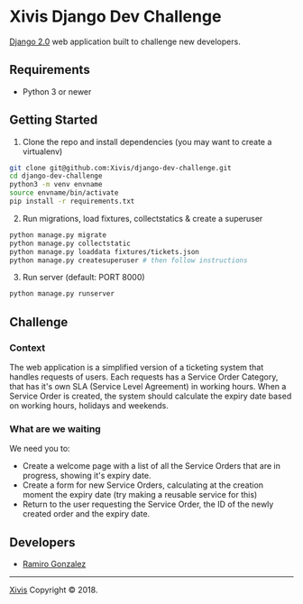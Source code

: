 # Xivis Django Dev Challenge

[Django 2.0](https://www.djangoproject.com/) web application built to challenge new developers.

## Requirements

  * Python 3 or newer

## Getting Started

1. Clone the repo and install dependencies (you may want to create a virtualenv)

````bash
git clone git@github.com:Xivis/django-dev-challenge.git
cd django-dev-challenge
python3 -m venv envname
source envname/bin/activate
pip install -r requirements.txt
````

2. Run migrations, load fixtures, collectstatics & create a superuser
````bash
python manage.py migrate
python manage.py collectstatic
python manage.py loaddata fixtures/tickets.json
python manage.py createsuperuser # then follow instructions
````

3. Run server (default: PORT 8000)

  ````bash
  python manage.py runserver
  ````

## Challenge
### Context
The web application is a simplified version of a ticketing system that handles requests of users.
Each requests has a Service Order Category, that has it's own SLA (Service Level Agreement) in working hours.
When a Service Order is created, the system should calculate the expiry date based on working hours, holidays and weekends.

### What are we waiting
We need you to:
  * Create a welcome page with a list of all the Service Orders that are in progress, showing it's expiry date.
  * Create a form for new Service Orders, calculating at the creation moment the expiry date (try making a reusable service for this)
  * Return to the user requesting the Service Order, the ID of the newly created order and the expiry date.

## Developers

  * [Ramiro Gonzalez](https://github.com/ragonzal)

---

[Xivis](https://www.xivis.com) Copyright © 2018.
